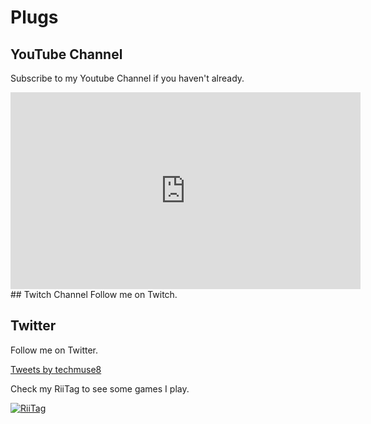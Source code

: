 # Plugs
## YouTube Channel
Subscribe to my Youtube Channel if you haven't already.
<iframe width="560" height="315" src="https://www.youtube.com/embed/_yeUjL2R-Bo" frameborder="0" allow="accelerometer; autoplay; clipboard-write; encrypted-media; gyroscope; picture-in-picture" allowfullscreen></iframe>
## Twitch Channel
Follow me on Twitch.
<div id="twitch-embed"></div>

<script src="https://embed.twitch.tv/embed/v1.js"></script>

<script type="text/javascript">

  new Twitch.Embed("twitch-embed", {

    width: "640",

    height: "480",

    channel: "techmuse",

    parent: ["techmuse.github.io"]

  });

</script>
## Twitter
Follow me on Twitter.

<a class="twitter-timeline" data-width="450" data-height="450" href="https://twitter.com/techmuse8?ref_src=twsrc%5Etfw">Tweets by techmuse8</a> <script async src="https://platform.twitter.com/widgets.js" charset="utf-8"></script>

Check my RiiTag to see some games I play.

<a href="https://tag.rc24.xyz/334102523365425163"><img src="https://tag.rc24.xyz/334102523365425163/tag.png" alt="RiiTag" /></a>
